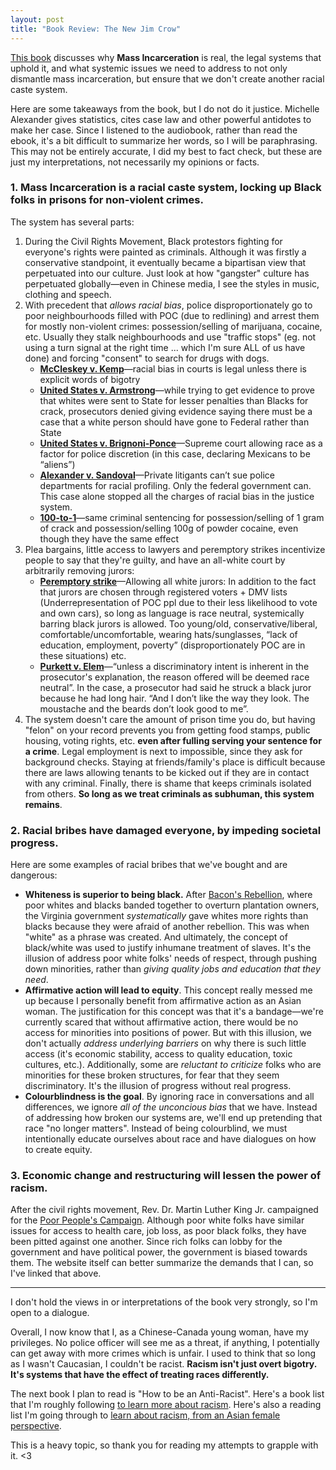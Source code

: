 ```yaml
---
layout: post
title: "Book Review: The New Jim Crow"
---
```

[This book](https://newjimcrow.com/) discusses why **Mass Incarceration** is real, the legal systems that uphold it, and what systemic issues we need to address to not only dismantle mass incarceration, but ensure that we don't create another racial caste system.

Here are some takeaways from the book, but I do not do it justice. Michelle Alexander gives statistics, cites case law and other powerful antidotes to make her case. Since I listened to the audiobook, rather than read the ebook, it's a bit difficult to summarize her words, so I will be paraphrasing. This may not be entirely accurate, I did my best to fact check, but these are just my interpretations, not necessarily my opinions or facts.

### 1. Mass Incarceration is a racial caste system, locking up Black folks in prisons for non-violent crimes.

The system has several parts:

1. During the Civil Rights Movement, Black protestors fighting for everyone's rights were painted as criminals. Although it was firstly a conservative standpoint, it eventually became a bipartisan view that perpetuated into our culture. Just look at how "gangster" culture has perpetuated globally—even in Chinese media, I see the styles in music, clothing and speech.
2. With precedent that *allows racial bias*, police disproportionately go to poor neighbourhoods filled with POC (due to redlining) and arrest them for mostly non-violent crimes: possession/selling of marijuana, cocaine, etc. Usually they stalk neighbourhoods and use "traffic stops" (eg. not using a turn signal at the right time ... which I'm sure ALL of us have done) and forcing "consent" to search for drugs with dogs.
    - **[McCleskey v. Kemp](https://www.oyez.org/cases/1986/84-6811)**—racial bias in courts is legal unless there is explicit words of bigotry
    - **[United States v. Armstrong](https://www.oyez.org/cases/1995/95-157)**—while trying to get evidence to prove that whites were sent to State for lesser penalties than Blacks for crack, prosecutors denied giving evidence saying there must be a case that a white person should have gone to Federal rather than State
    - **[United States v. Brignoni-Ponce](https://www.oyez.org/cases/1974/74-114)**—Supreme court allowing race as a factor for police discretion (in this case, declaring Mexicans to be “aliens”)
    - **[Alexander v. Sandoval](https://en.wikipedia.org/wiki/Alexander_v._Sandoval)**—Private litigants can’t sue police departments for racial profiling. Only the federal government can. This case alone stopped all the charges of racial bias in the justice system.
    - **[100-to-1](https://www.aclu.org/press-releases/us-supreme-court-weighs-100-1-disparity-crackpowder-cocaine-sentencing)**—same criminal sentencing for possession/selling of 1 gram of crack and possession/selling 100g of powder cocaine, even though they have the same effect
3. Plea bargains, little access to lawyers and peremptory strikes incentivize people to say that they're guilty, and have an all-white court by arbitrarily removing jurors: 
    - **[Peremptory strike](https://en.wikipedia.org/wiki/Peremptory_challenge)**—Allowing all white jurors: In addition to the fact that jurors are chosen through registered voters + DMV lists (Underrepresentation of POC ppl due to their less likelihood to vote and own cars), so long as language is race neutral, systemically barring black jurors is allowed. Too young/old, conservative/liberal, comfortable/uncomfortable, wearing hats/sunglasses, “lack of education, employment, poverty” (disproportionately POC are in these situations) etc.
    - **[Purkett v. Elem](https://www.lawpipe.com/U.S.-Supreme-Court/Purkett_v_Elem.html)**—“unless a discriminatory intent is inherent in the prosecutor's explanation, the reason offered will be deemed race neutral”. In the case, a prosecutor had said he struck a black juror because he had long hair. “And I don’t like the way they look. The moustache and the beards don’t look good to me”.
4. The system doesn't care the amount of prison time you do, but having "felon" on your record prevents you from getting food stamps, public housing, voting rights, etc. **even after fulling serving your sentence for a crime**. Legal employment is next to impossible, since they ask for background checks. Staying at friends/family's place is difficult because there are laws allowing tenants to be kicked out if they are in contact with any criminal. Finally, there is shame that keeps criminals isolated from others. **So long as we treat criminals as subhuman, this system remains**.

### 2. Racial bribes have damaged everyone, by impeding societal progress.

Here are some examples of racial bribes that we've bought and are dangerous: 

- **Whiteness is superior to being black.** After [Bacon's Rebellion](https://www.facinghistory.org/holocaust-and-human-behavior/chapter-2/inventing-black-and-white#:~:text=Many%20historians%20point%20to%20an,1676%20as%20a%20turning%20point.&text=Although%20Bacon%20died%20of%20fever,had%20destroyed%20the%20colonial%20capital.), where poor whites and blacks banded together to overturn plantation owners, the Virginia government *systematically* gave whites more rights than blacks because they were afraid of another rebellion. This was when "white" as a phrase was created. And ultimately, the concept of black/white was used to justify inhumane treatment of slaves. It's the illusion of address poor white folks' needs of respect, through pushing down minorities, rather than *giving quality jobs and education that they need*.
- **Affirmative action will lead to equity**. This concept really messed me up because I personally benefit from affirmative action as an Asian woman. The justification for this concept was that it's a bandage—we're currently scared that without affirmative action, there would be no access for minorities into positions of power. But with this illusion, we don't actually *address underlying barriers* on why there is such little access (it's economic stability, access to quality education, toxic cultures, etc.). Additionally, some are *reluctant to criticize* folks who are minorities for these broken structures, for fear that they seem discriminatory. It's the illusion of progress without real progress.
- **Colourblindness is the goal**. By ignoring race in conversations and all differences, we ignore *all of the unconcious bias* that we have. Instead of addressing how broken our systems are, we'll end up pretending that race "no longer matters". Instead of being colourblind, we must intentionally educate ourselves about race and have dialogues on how to create equity.

### 3. Economic change and restructuring will lessen the power of racism.

After the civil rights movement, Rev. Dr. Martin Luther King Jr. campaigned for the [Poor People's Campaign](https://www.poorpeoplescampaign.org/about/). Although poor white folks have similar issues for access to health care, job loss, as poor black folks, they have been pitted against one another. Since rich folks can lobby for the government and have political power, the government is biased towards them. The website itself can better summarize the demands that I can, so I've linked that above.

---

I don't hold the views in or interpretations of the book very strongly, so I'm open to a dialogue. 

Overall, I now know that I, as a Chinese-Canada young woman, have my privileges. No police officer will see me as a threat, if anything, I potentially can get away with more crimes which is unfair. I used to think that so long as I wasn't Caucasian, I couldn't be racist. **Racism isn't just overt bigotry. It's systems that have the effect of treating races differently.**

The next book I plan to read is "How to be an Anti-Racist". Here's a book list that I'm roughly following [to learn more about racism](https://www.theatlantic.com/ideas/archive/2019/02/antiracist-syllabus-governor-ralph-northam/582580/). Here's also a reading list I'm going through to [learn about racism, from an Asian female perspective](https://www.blackwomenradicals.com/blog-feed/black-and-asian-feminist-solidarities-a-reading-list).

This is a heavy topic, so thank you for reading my attempts to grapple with it. <3